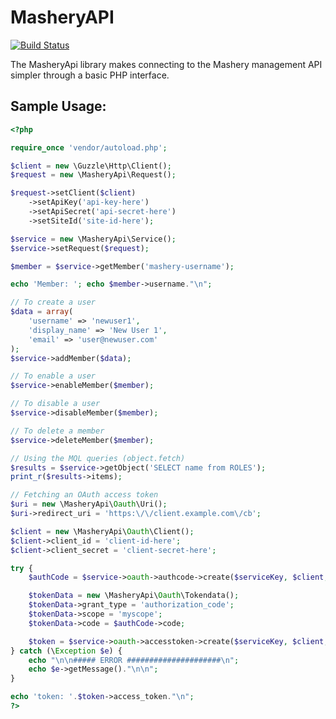 MasheryAPI
==================

[![Build Status](https://secure.travis-ci.org/enygma/MasheryApi.png?branch=master)](http://travis-ci.org/enygma/MasheryApi)

The MasheryApi library makes connecting to the Mashery management API simpler
through a basic PHP interface.

## Sample Usage:

```php
<?php

require_once 'vendor/autoload.php';

$client = new \Guzzle\Http\Client();
$request = new \MasheryApi\Request();

$request->setClient($client)
	->setApiKey('api-key-here')
	->setApiSecret('api-secret-here')
	->setSiteId('site-id-here');

$service = new \MasheryApi\Service();
$service->setRequest($request);

$member = $service->getMember('mashery-username');

echo 'Member: '; echo $member->username."\n";

// To create a user
$data = array(
	'username' => 'newuser1',
	'display_name' => 'New User 1',
	'email' => 'user@newuser.com'
);
$service->addMember($data);

// To enable a user
$service->enableMember($member);

// To disable a user
$service->disableMember($member);

// To delete a member
$service->deleteMember($member);

// Using the MQL queries (object.fetch)
$results = $service->getObject('SELECT name from ROLES');
print_r($results->items);

// Fetching an OAuth access token
$uri = new \MasheryApi\Oauth\Uri();
$uri->redirect_uri = 'https:\/\/client.example.com\/cb';

$client = new \MasheryApi\Oauth\Client();
$client->client_id = 'client-id-here';
$client->client_secret = 'client-secret-here';

try {
    $authCode = $service->oauth->authcode->create($serviceKey, $client, $uri);

    $tokenData = new \MasheryApi\Oauth\Tokendata();
    $tokenData->grant_type = 'authorization_code';
    $tokenData->scope = 'myscope';
    $tokenData->code = $authCode->code;

    $token = $service->oauth->accesstoken->create($serviceKey, $client, $tokenData);
} catch (\Exception $e) {
    echo "\n\n##### ERROR #####################\n";
    echo $e->getMessage()."\n\n";
}

echo 'token: '.$token->access_token."\n";
?>
```
